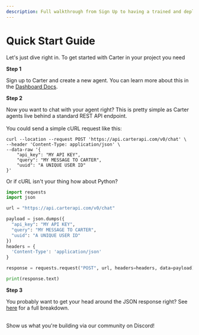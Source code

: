 ```yaml
---
description: Full walkthrough from Sign Up to having a trained and deployed Carter Agent.
---
```


# Quick Start Guide

Let's just dive right in. To get started with Carter in your project you need&#x20;

**Step 1**

Sign up to Carter and create a new agent. You can learn more about this in the [Dashboard Docs](dashboard/).



**Step 2**

Now you want to chat with your agent right? This is pretty simple as Carter agents live behind a standard REST API endpoint. \
\
You could send a simple cURL request like this:

```
curl --location --request POST 'https://api.carterapi.com/v0/chat' \
--header 'Content-Type: application/json' \
--data-raw '{
    "api_key": "MY API KEY",
    "query": "MY MESSAGE TO CARTER",
    "uuid": "A UNIQUE USER ID"
}'
```

Or if cURL isn't your thing how about Python?

```python
import requests
import json

url = "https://api.carterapi.com/v0/chat"

payload = json.dumps({
  "api_key": "MY API KEY",
  "query": "MY MESSAGE TO CARTER",
  "uuid": "A UNIQUE USER ID"
})
headers = {
  'Content-Type': 'application/json'
}

response = requests.request("POST", url, headers=headers, data=payload)

print(response.text)

```

**Step 3**&#x20;

You probably want to get your head around the JSON response right? See[ here](carter-api/api-response.md) for a full breakdown.

\
Show us what you're building via our community on Discord!
